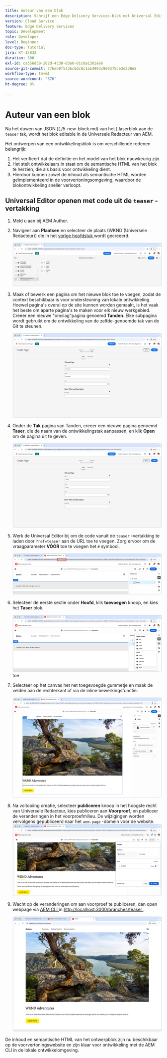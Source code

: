 ```yaml
---
title: Auteur van een blok
description: Schrijf een Edge Delivery Services-blok met Universal Editor.
version: Cloud Service
feature: Edge Delivery Services
topic: Development
role: Developer
level: Beginner
doc-type: Tutorial
jira: KT-15832
duration: 500
exl-id: ca356d38-262d-4c30-83a0-01c8a1381ee6
source-git-commit: 77beb9f543bc6dc8c1ab4993c969375ce3e238e8
workflow-type: tm+mt
source-wordcount: '376'
ht-degree: 0%

---
```


# Auteur van een blok

Na het duwen van JSON ](./5-new-block.md) van het [ laserblok aan de `teaser` tak, wordt het blok editable in de Universele Redacteur van AEM.

Het ontwerpen van een ontwikkelingsblok is om verschillende redenen belangrijk:

1. Het verifieert dat de definitie en het model van het blok nauwkeurig zijn.
1. Het stelt ontwikkelaars in staat om de semantische HTML van het blok te herzien, die als basis voor ontwikkeling dient.
1. Hierdoor kunnen zowel de inhoud als semantische HTML worden geïmplementeerd in de voorvertoningsomgeving, waardoor de blokontwikkeling sneller verloopt.

## Universal Editor openen met code uit de `teaser` -vertakking

1. Meld u aan bij AEM Author.
2. Navigeer aan **Plaatsen** en selecteer de plaats (WKND (Universele Redacteur)) die in het [ vorige hoofdstuk ](./2-new-aem-site.md) wordt gecreeerd.

   ![AEM Sites](./assets/6-author-block/open-new-site.png)

3. Maak of bewerk een pagina om het nieuwe blok toe te voegen, zodat de context beschikbaar is voor ondersteuning van lokale ontwikkeling. Hoewel pagina&#39;s overal op de site kunnen worden gemaakt, is het vaak het beste om aparte pagina&#39;s te maken voor elk nieuw werkgebied. Creeer een nieuwe &quot;omslag&quot;pagina genoemd **Tanden**. Elke subpagina wordt gebruikt om de ontwikkeling van de zelfde-genoemde tak van de Git te steunen.

   ![ AEM Sites - creeer de pagina van Tanden ](./assets/6-author-block/branches-page-3.png)

4. Onder de **Tak** pagina van Tanden, creeer een nieuwe pagina genoemd **Taser**, die de naam van de ontwikkelingstak aanpassen, en klik **Open** om de pagina uit te geven.

   ![ AEM Sites - creeer de pagina van het Taser ](./assets/6-author-block/teaser-page-3.png)

5. Werk de Universal Editor bij om de code vanuit de `teaser` -vertakking te laden door `?ref=teaser` aan de URL toe te voegen. Zorg ervoor om de vraagparameter **VÓÓR** toe te voegen het `#` symbool.

   ![ Universele Redacteur - de Uitgezochte lasertak ](./assets/6-author-block/select-branch.png)

6. Selecteer de eerste sectie onder **Hoofd**, klik **toevoegen** knoop, en kies het **Taser** blok.

   ![ Universele Redacteur - voeg Blok ](./assets/6-author-block/add-teaser-2.png) toe

7. Selecteer op het canvas het net toegevoegde gummetje en maak de velden aan de rechterkant of via de inline bewerkingsfunctie.

   ![ Universele Redacteur - het Blok van de Auteur ](./assets/6-author-block/author-block.png)

8. Na voltooiing creatie, selecteer **publiceren** knoop in het hoogste recht van Universele Redacteur, kies publiceren aan **Voorproef**, en publiceer de veranderingen in het voorproefmilieu. De wijzigingen worden vervolgens gepubliceerd naar het `aem.page` -domein voor de website.
   ![ AEM Sites - publiceer of Voorproef ](./assets/6-author-block/publish-to-preview.png)

9. Wacht op de veranderingen om aan voorproef te publiceren, dan open webpage via [ AEM CLI ](./3-local-development-environment.md#install-the-aem-cli) in [ http://localhost:3000/branches/teaser ](http://localhost:3000/branches/teaser).

   ![ Lokale Plaats - verfrist zich ](./assets/6-author-block/preview.png)

De inhoud en semantische HTML van het ontwerpblok zijn nu beschikbaar op de voorvertoningswebsite en zijn klaar voor ontwikkeling met de AEM CLI in de lokale ontwikkelomgeving.
